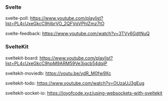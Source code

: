 ### Svelte
svelte-poll: https://www.youtube.com/playlist?list=PL4cUxeGkcC9hlbrVO_2QFVqVPhlZmz7tO

svelte-feedback: https://www.youtube.com/watch?v=3TVy6GdtNuQ

### SvelteKit
sveltekit-board: https://www.youtube.com/playlist?list=PL4cUxeGkcC9hpM9ARM59Ve3jqcb54dqiP

sveltekit-moviedb: https://youtu.be/ydR_M0fw9Xc

sveltekit-todo: https://www.youtube.com/watch?v=OUzaUJ3gEug

sveltekit-socket-io: https://joyofcode.xyz/using-websockets-with-sveltekit